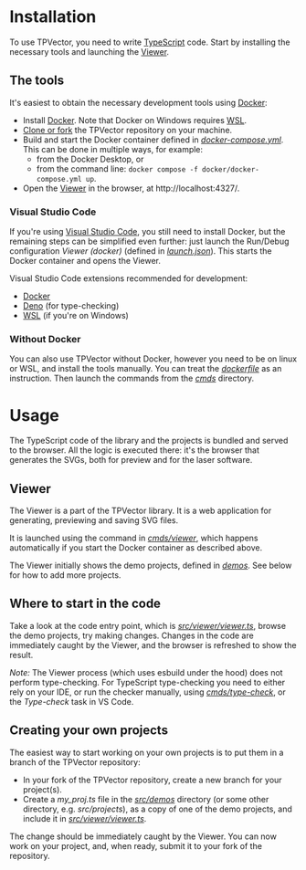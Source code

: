 # Installation

To use TPVector, you need to write [TypeScript](https://www.typescriptlang.org/)
code. Start by installing the necessary tools and launching the
[Viewer](#viewer).

## The tools

It's easiest to obtain the necessary development tools using
[Docker](https://www.docker.com/):

- Install [Docker](https://www.docker.com/). Note that Docker on Windows
  requires [WSL](https://learn.microsoft.com/en-us/windows/wsl/).
- [Clone or fork](https://docs.github.com/en/get-started/quickstart/fork-a-repo)
  the TPVector repository on your machine.
- Build and start the Docker container defined in
  [_docker-compose.yml_](../docker/docker-compose.yml). This can be done in
  multiple ways, for example:
  - from the Docker Desktop, or
  - from the command line: `docker compose -f docker/docker-compose.yml up`.
- Open the [Viewer](#viewer) in the browser, at http://localhost:4327/.

### Visual Studio Code

If you're using [Visual Studio Code](https://code.visualstudio.com/), you still
need to install Docker, but the remaining steps can be simplified even further:
just launch the Run/Debug configuration _Viewer (docker)_ (defined in
[_launch.json_](../.vscode/launch.json)). This starts the Docker container and
opens the Viewer.

Visual Studio Code extensions recommended for development:

- [Docker](https://marketplace.visualstudio.com/items?itemName=ms-azuretools.vscode-docker)
- [Deno](https://marketplace.visualstudio.com/items?itemName=denoland.vscode-deno)
  (for type-checking)
- [WSL](https://marketplace.visualstudio.com/items?itemName=ms-vscode-remote.remote-wsl)
  (if you're on Windows)

### Without Docker

You can also use TPVector without Docker, however you need to be on linux or
WSL, and install the tools manually. You can treat the
[_dockerfile_](../docker/dockerfile) as an instruction. Then launch the commands
from the [_cmds_](../cmds/) directory.

# Usage

The TypeScript code of the library and the projects is bundled and served to the
browser. All the logic is executed there: it's the browser that generates the
SVGs, both for preview and for the laser software.

## Viewer

The Viewer is a part of the TPVector library. It is a web application for
generating, previewing and saving SVG files.

It is launched using the command in [_cmds/viewer_](../cmds/viewer), which
happens automatically if you start the Docker container as described above.

The Viewer initially shows the demo projects, defined in
[_demos_](../src/demos/). See below for how to add more projects.

## Where to start in the code

Take a look at the code entry point, which is
[_src/viewer/viewer.ts_](../src/viewer/viewer.ts), browse the demo projects, try
making changes. Changes in the code are immediately caught by the Viewer, and
the browser is refreshed to show the result.

_Note:_ The Viewer process (which uses esbuild under the hood) does not perform
type-checking. For TypeScript type-checking you need to either rely on your IDE,
or run the checker manually, using [_cmds/type-check_](../cmds/type-check), or
the _Type-check_ task in VS Code.

## Creating your own projects

The easiest way to start working on your own projects is to put them in a branch
of the TPVector repository:

- In your fork of the TPVector repository, create a new branch for your
  project(s).
- Create a _my_proj.ts_ file in the [_src/demos_](../src/demos) directory (or
  some other directory, e.g. _src/projects_), as a copy of one of the demo
  projects, and include it in [_src/viewer/viewer.ts_](../src/viewer/viewer.ts).

The change should be immediately caught by the Viewer. You can now work on your
project, and, when ready, submit it to your fork of the repository.
